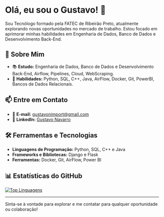 # Olá, eu sou o Gustavo! 👋

Sou Tecnólogo formado pela FATEC de Ribeirão Preto, atualmente explorando novas oportunidades no mercado de trabalho. Estou focado em aprimorar minhas habilidades em Engenharia de Dados, Banco de Dados e Desenvolvimento Back-End.

## 🚀 Sobre Mim

- 📚 **Estudo:** Engenharia de Dados, Banco de Dados e Desenvolvimento Back-End, Airflow, Pipelines, Cloud, WebScraping.
- 🔧 **Habilidades:** Python, SQL, C++, Java,  AirFlow, Docker, Git, PowerBI, Bancos de Dados Relacionais.

## 📫 Entre em Contato

- 📧 **E-mail:** gustavonimport@gmail.com
- 💼 **LinkedIn:** [Gustavo Navarro](https://www.linkedin.com/in/gustavo-navarro-felix/?trk=opento_sprofile_details)

## 🛠️ Ferramentas e Tecnologias

- **Linguagens de Programação:** Python, SQL, C++ e Java
- **Frameworks e Bibliotecas:** Django e Flask
- **Ferramentas:** Docker, Git, AirFlow, Power BI

## 📊 Estatísticas do GitHub

[![Top Linguagens](https://github-readme-stats.vercel.app/api/top-langs/?username=GustavoNav&layout=compact)](https://github.com/anuraghazra/github-readme-stats)

---

Sinta-se à vontade para explorar e me contatar para qualquer oportunidade ou colaboração!

